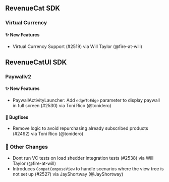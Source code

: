 ## RevenueCat SDK
### Virtual Currency
#### ✨ New Features
* Virtual Currency Support (#2519) via Will Taylor (@fire-at-will)

## RevenueCatUI SDK
### Paywallv2
#### ✨ New Features
* PaywallActivityLauncher: Add `edgeToEdge` parameter to display paywall in full screen (#2530) via Toni Rico (@tonidero)
#### 🐞 Bugfixes
* Remove logic to avoid repurchasing already subscribed products (#2492) via Toni Rico (@tonidero)

### 🔄 Other Changes
* Dont run VC tests on load shedder integration tests (#2538) via Will Taylor (@fire-at-will)
* Introduces `CompatComposeView` to handle scenarios where the view tree is not set up (#2527) via JayShortway (@JayShortway)
